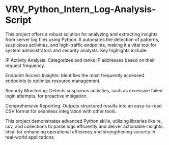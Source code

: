 # VRV_Python_Intern_Log-Analysis-Script
This project offers a robust solution for analyzing and extracting insights from server log files using Python. It automates the detection of patterns, suspicious activities, and high-traffic endpoints, making it a vital tool for system administrators and security analysts. Key highlights include:

IP Activity Analysis: Categorizes and ranks IP addresses based on their request frequency.

Endpoint Access Insights: Identifies the most frequently accessed endpoints to optimize resource management.

Security Monitoring: Detects suspicious activities, such as excessive failed login attempts, for proactive mitigation.

Comprehensive Reporting: Outputs structured results into an easy-to-read CSV format for seamless integration with other tools.

This project demonstrates advanced Python skills, utilizing libraries like re, csv, and collections to parse logs efficiently and deliver actionable insights. Ideal for enhancing operational efficiency and strengthening security in real-world applications.
